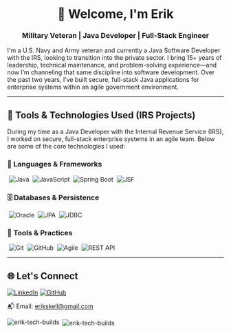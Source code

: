 <h1 align="center">👋 Welcome, I'm Erik</h1>
<h3 align="center">Military Veteran | Java Developer | Full-Stack Engineer </h3>

I'm a U.S. Navy and Army veteran and currently a Java Software Developer with the IRS, looking to transition into the private sector. I bring 15+ years of leadership, technical maintenance, and problem-solving experience—and now I’m channeling that same discipline into software development. Over the past two years, I’ve built secure, full-stack Java applications for enterprise systems within an agile government environment.

---

## 🧮 Tools & Technologies Used (IRS Projects)

During my time as a Java Developer with the Internal Revenue Service (IRS), I worked on secure, full-stack enterprise systems in an agile team. Below are some of the core technologies I used:

### 🧰 Languages & Frameworks

&nbsp;![Java](https://img.shields.io/badge/Java-ED8B00?style=flat&logo=java&logoColor=white)&nbsp;
![JavaScript](https://img.shields.io/badge/JavaScript-F7DF1E?style=flat&logo=javascript&logoColor=black)&nbsp;
![Spring Boot](https://img.shields.io/badge/Spring_Boot-6DB33F?style=flat&logo=spring-boot&logoColor=white)&nbsp;
![JSF](https://img.shields.io/badge/JSF-blue?style=flat)

### 🗄️ Databases & Persistence
&nbsp;![Oracle](https://img.shields.io/badge/Oracle-F80000?style=flat&logo=oracle&logoColor=white)&nbsp;
![JPA](https://img.shields.io/badge/JPA-lightgrey?style=flat)&nbsp;
![JDBC](https://img.shields.io/badge/JDBC-blue?style=flat)&nbsp;

### 🧪 Tools & Practices
&nbsp;![Git](https://img.shields.io/badge/Git-F05032?style=flat&logo=git&logoColor=white)&nbsp;
![GitHub](https://img.shields.io/badge/GitHub-181717?style=flat&logo=github&logoColor=white)&nbsp;
![Agile](https://img.shields.io/badge/Agile-0052CC?style=flat&logo=jira&logoColor=white)&nbsp;
![REST API](https://img.shields.io/badge/REST%20API-005571?style=flat)

---

## 🌐 Let's Connect

[![LinkedIn](https://img.shields.io/badge/LinkedIn-blue?style=for-the-badge&logo=linkedin)](https://www.linkedin.com/in/erik-kell/)
[![GitHub](https://img.shields.io/badge/GitHub-black?style=for-the-badge&logo=github)](https://github.com/erik-tech-builds)

📬 Email: [erikskell@gmail.com](mailto:erikskell@gmail.com)


<p><img align="left" src="https://github-readme-stats.vercel.app/api/top-langs?username=erik-tech-builds&show_icons=true&locale=en&layout=compact" alt="erik-tech-builds" /></p>

<p>&nbsp;<img align="center" src="https://github-readme-stats.vercel.app/api?username=erik-tech-builds&show_icons=true&locale=en" alt="erik-tech-builds" /></p>



<!-- OLD... REALLY OLD READ ME 
- 🏗️ I’m currently working for the federal government as a Java Full-Stack Developer

- ⚒ Side project I'm developing is my **personal website/blog** <!--(https://github.com/airjet00/FinalProject)

- 📚 I’m currently learning **C++**

- 🗺️ All of my projects are available at [...](...) 

- 🖋️ I regularly write articles on [...](...) 

- 🧰 Ask me about **Java, my bootcamp experience, or any of my projects**

- 📫 How to reach me **erikskell@gmail.com**

- 🪐 Fun fact **I'm a space nerd!**




<h3 align="left">Languages and Tools:</h3>
<p align="left"> <a href="https://angular.io" target="_blank"> <img src="https://raw.githubusercontent.com/devicons/devicon/master/icons/angularjs/angularjs-original-wordmark.svg" alt="angularjs" width="40" height="40"/> </a> <a href="https://aws.amazon.com" target="_blank"> <img src="https://raw.githubusercontent.com/devicons/devicon/master/icons/amazonwebservices/amazonwebservices-original-wordmark.svg" alt="aws" width="40" height="40"/> </a> <a href="https://getbootstrap.com" target="_blank"> <img src="https://raw.githubusercontent.com/devicons/devicon/master/icons/bootstrap/bootstrap-plain-wordmark.svg" alt="bootstrap" width="40" height="40"/> </a> <a href="https://www.w3schools.com/css/" target="_blank"> <img src="https://raw.githubusercontent.com/devicons/devicon/master/icons/css3/css3-original-wordmark.svg" alt="css3" width="40" height="40"/> </a> <a href="https://www.w3.org/html/" target="_blank"> <img src="https://raw.githubusercontent.com/devicons/devicon/master/icons/html5/html5-original-wordmark.svg" alt="html5" width="40" height="40"/> </a> <a href="https://www.java.com" target="_blank"> <img src="https://raw.githubusercontent.com/devicons/devicon/master/icons/java/java-original.svg" alt="java" width="40" height="40"/> </a> <a href="https://developer.mozilla.org/en-US/docs/Web/JavaScript" target="_blank"> <img src="https://raw.githubusercontent.com/devicons/devicon/master/icons/javascript/javascript-original.svg" alt="javascript" width="40" height="40"/> </a> <a href="https://www.mysql.com/" target="_blank"> <img src="https://raw.githubusercontent.com/devicons/devicon/master/icons/mysql/mysql-original-wordmark.svg" alt="mysql" width="40" height="40"/> </a> <a href="https://www.python.org" target="_blank"> <img src="https://raw.githubusercontent.com/devicons/devicon/master/icons/python/python-original.svg" alt="python" width="40" height="40"/> </a> <a href="https://spring.io/" target="_blank"> <img src="https://www.vectorlogo.zone/logos/springio/springio-icon.svg" alt="spring" width="40" height="40"/> </a> <a href="https://www.typescriptlang.org/" target="_blank"> <img src="https://raw.githubusercontent.com/devicons/devicon/master/icons/typescript/typescript-original.svg" alt="typescript" width="40" height="40"/> </a> <a href="https://isocpp.org/" target="_blank"> <img src="https://isocpp.org/assets/images/cpp_logo.png" alt="C++" width="40" height="40"/> </a> </p>

-->




